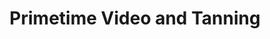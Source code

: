 ---
title: "Primetime Video and Tanning"
url: /hickory/primetime-video-and-tanning/
shop: Videothek
---